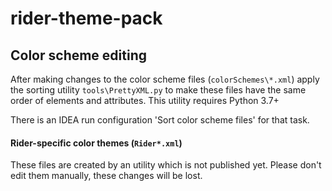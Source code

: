# rider-theme-pack

## Color scheme editing

After making changes to the color scheme files (`colorSchemes\*.xml`) apply the sorting utility
`tools\PrettyXML.py` to make these files have the same order of elements and attributes. 
This utility requires Python 3.7+ 

There is an IDEA run configuration 'Sort color scheme files' for that task.

#### Rider-specific color themes (`Rider*.xml`)

These files are created by an utility which is not published yet. Please don't edit them manually, 
these changes will be lost.
